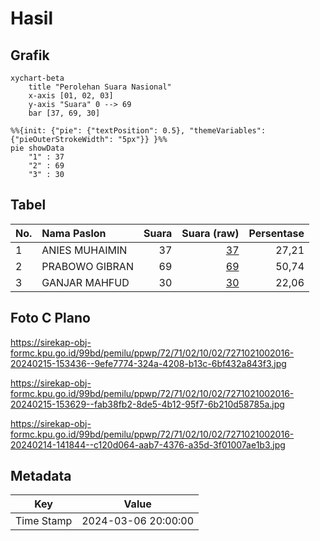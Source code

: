 # Hasil

## Grafik

```mermaid
xychart-beta
    title "Perolehan Suara Nasional"
    x-axis [01, 02, 03]
    y-axis "Suara" 0 --> 69
    bar [37, 69, 30]
```

```mermaid
%%{init: {"pie": {"textPosition": 0.5}, "themeVariables": {"pieOuterStrokeWidth": "5px"}} }%%
pie showData
    "1" : 37
    "2" : 69
    "3" : 30
```

## Tabel

| No. | Nama Paslon    | Suara | Suara (raw) | Persentase |
|:--- |:-------------- | -----:| -----------:| ----------:|
| 1   | ANIES MUHAIMIN | 37    | [37][p-1]   | 27,21      |
| 2   | PRABOWO GIBRAN | 69    | [69][p-2]   | 50,74      |
| 3   | GANJAR MAHFUD  | 30    | [30][p-3]   | 22,06      |


[p-1]: https://github.com/gigit-pemilu/pemilu-2024/blob/main/pilpres/hitung-suara/sub/72-sulawesi-tengah/sub/71-kota-palu/sub/02-palu-barat/sub/1002-ujuna/sub/016-tps/sub/paslon-1.txt
[p-2]: https://github.com/gigit-pemilu/pemilu-2024/blob/main/pilpres/hitung-suara/sub/72-sulawesi-tengah/sub/71-kota-palu/sub/02-palu-barat/sub/1002-ujuna/sub/016-tps/sub/paslon-2.txt
[p-3]: https://github.com/gigit-pemilu/pemilu-2024/blob/main/pilpres/hitung-suara/sub/72-sulawesi-tengah/sub/71-kota-palu/sub/02-palu-barat/sub/1002-ujuna/sub/016-tps/sub/paslon-3.txt

## Foto C Plano

https://sirekap-obj-formc.kpu.go.id/99bd/pemilu/ppwp/72/71/02/10/02/7271021002016-20240215-153436--9efe7774-324a-4208-b13c-6bf432a843f3.jpg

https://sirekap-obj-formc.kpu.go.id/99bd/pemilu/ppwp/72/71/02/10/02/7271021002016-20240215-153629--fab38fb2-8de5-4b12-95f7-6b210d58785a.jpg

https://sirekap-obj-formc.kpu.go.id/99bd/pemilu/ppwp/72/71/02/10/02/7271021002016-20240214-141844--c120d064-aab7-4376-a35d-3f01007ae1b3.jpg


## Metadata

| Key        | Value               |
| ---------- | ------------------- |
| Time Stamp | 2024-03-06 20:00:00 |



